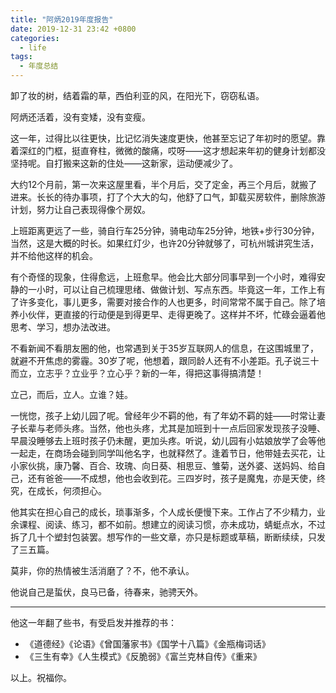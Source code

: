 ```yaml
---
title: "阿炳2019年度报告"
date: 2019-12-31 23:42 +0800
categories:
  - life
tags:
  - 年度总结
---
```


卸了妆的树，结着霜的草，西伯利亚的风，在阳光下，窃窃私语。

阿炳还活着，没有变矮，没有变瘦。

这一年，过得比以往更快，比记忆消失速度更快，他甚至忘记了年初时的愿望。靠着深红的门框，挺直脊柱，微微的酸痛，哎呀——这才想起来年初的健身计划都没坚持呢。自打搬来这新的住处——这新家，运动便减少了。

大约12个月前，第一次来这屋里看，半个月后，交了定金，再三个月后，就搬了进来。长长的待办事项，打了个大大的勾，他舒了口气，卸载买房软件，删除旅游计划，努力让自己表现得像个房奴。

上班距离更远了一些，骑自行车25分钟，骑电动车25分钟，地铁+步行30分钟，当然，这是大概的时长。如果红灯少，也许20分钟就够了，可杭州城讲究生活，并不给他这样的机会。

有个奇怪的现象，住得愈远，上班愈早。他会比大部分同事早到一个小时，难得安静的一小时，可以让自己梳理思绪、做做计划、写点东西。毕竟这一年，工作上有了许多变化，事儿更多，需要对接合作的人也更多，时间常常不属于自己。除了培养小伙伴，更直接的行动便是到得更早、走得更晚了。这样并不坏，忙碌会逼着他思考、学习，想办法改进。

不看新闻不看朋友圈的他，也常遇到关于35岁互联网人的信息，在这围城里了，就避不开焦虑的雾霾。30岁了呢，他想着，跟同龄人还有不小差距。孔子说三十而立，立志乎？立业乎？立心乎？新的一年，得把这事得搞清楚！

立己，而后，立人。立谁？娃。

一恍惚，孩子上幼儿园了呢。曾经年少不羁的他，有了年幼不羁的娃——时常让妻子长辈与老师头疼。当然，他也头疼，尤其是加班到十一点后回家发现孩子没睡、早晨没睡够去上班时孩子仍未醒，更加头疼。听说，幼儿园有小姑娘放学了会等他一起走，在商场会碰到同学叫他名字，也就释然了。逢着节日，他带娃去买花，让小家伙挑，康乃馨、百合、玫瑰、向日葵、相思豆、雏菊，送外婆、送妈妈、给自己，还有爸爸——不成想，他也会收到花。三四岁时，孩子是魔鬼，亦是天使，终究，在成长，何须担心。

他其实在担心自己的成长，琐事渐多，个人成长便慢下来。工作占了不少精力，业余课程、阅读、练习，都不如前。想建立的阅读习惯，亦未成功，蜻蜓点水，不过拆了几十个塑封包装罢。想写作的一些文章，亦只是标题或草稿，断断续续，只发了三五篇。

莫非，你的热情被生活消磨了？不，他不承认。

他说自己是蜇伏，良马已备，待春来，驰骋天外。

--------------------------

他这一年翻了些书，有受启发并推荐的书：
- 《道德经》《论语》《曾国藩家书》《国学十八篇》《金瓶梅词话》
- 《三生有幸》《人生模式》《反脆弱》《富兰克林自传》《重来》

以上。祝福你。
